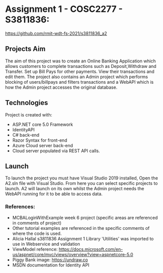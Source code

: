 # Assignment 1 - COSC2277 - S3811836:
https://github.com/rmit-wdt-fs-2021/s3811836_a2

## Projects Aim
The aim of this project was to create an Online Banking Application which allows customers to complete transactions such as Deposit,Withdraw and Transfer. Set up Bill Pays for other payments. View their transactions and edit them. The project also contains an Admin project which performs blocking of users/billpays and filters transactions and a WebAPI which is how the Admin project accesses the original database.

## Technologies
Project is created with:
* ASP.NET core 5.0 Framework
* IdentityAPI
* C# back-end
* Razor Syntax for front-end
* Azure Cloud server back-end
* Cloud server populated via REST API calls.

## Launch
To launch the project you must have Visual Studio 2019 installed, Open the A2.sln file with Visual Studio.
From here you can select specific projects to launch. A2 will launch on its own whilst the Admin project needs the WebAPI running for it to be able to access data.

### References:
* MCBALoginWithExample week 6 project (specific areas are referenced in comments of project)
* Other tutorial examples are referenced in the specific comments of where the code is used.
* Alicia Hallal s3811836 Assignment 1 Library 'Utilities' was imported to use in Webservice and validation
* ViewModel reference: https://docs.microsoft.com/en-us/aspnet/core/mvc/views/overview?view=aspnetcore-5.0
* Piggy Bank image: https://undraw.co
* MSDN documentation for Identity API
